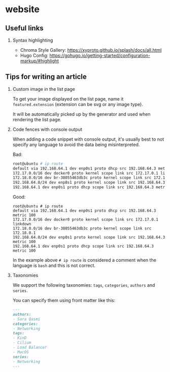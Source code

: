 # website

## Useful links

1. Syntax highlighting

    - Chroma Style Gallery: https://xyproto.github.io/splash/docs/all.html
    - Hugo Config: https://gohugo.io/getting-started/configuration-markup/#highlight

## Tips for writing an article

1. Custom image in the list page

    To get your image displayed on the list page, name it `featured.extension` (extension can be svg or any image type).
    
    It will be automatically picked up by the generator and used when rendering the list page.

1. Code fences with console output

    When adding a code snippet with console output, it's usually best to not specify any language to avoid the data being misinterpreted.

    Bad:
    ```bash
    root@ubuntu # ip route
    default via 192.168.64.1 dev enp0s1 proto dhcp src 192.168.64.3 metric 100
    172.17.0.0/16 dev docker0 proto kernel scope link src 172.17.0.1 linkdown
    172.18.0.0/16 dev br-38055463db3c proto kernel scope link src 172.18.0.1
    192.168.64.0/24 dev enp0s1 proto kernel scope link src 192.168.64.3 metric 100
    192.168.64.1 dev enp0s1 proto dhcp scope link src 192.168.64.3 metric 100
    ```

    Good:
    ```
    root@ubuntu # ip route
    default via 192.168.64.1 dev enp0s1 proto dhcp src 192.168.64.3 metric 100
    172.17.0.0/16 dev docker0 proto kernel scope link src 172.17.0.1 linkdown
    172.18.0.0/16 dev br-38055463db3c proto kernel scope link src 172.18.0.1
    192.168.64.0/24 dev enp0s1 proto kernel scope link src 192.168.64.3 metric 100
    192.168.64.1 dev enp0s1 proto dhcp scope link src 192.168.64.3 metric 100
    ```
    
    In the example above `# ip route` is considered a comment when the language is `bash` and this is not correct.

2. Taxonomies

    We support the following taxonomies: `tags`, `categories`, `authors` and `series`.

    You can specify them using front matter like this:

    ```md
    ---
    authors:
    - Sara Qasmi
    categories:
    - Networking
    tags:
    - KinD
    - Cilium
    - Load Balancer
    - MacOS
    series:
    - Networking
    ---
    ```
